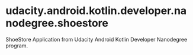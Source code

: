# udacity.android.kotlin.developer.nanodegree.shoestore
ShoeStore Application from Udacity Android Kotlin Developer Nanodegree program.
